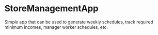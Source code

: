 # StoreManagementApp
Simple app that can be used to generate weekly schedules, track required minimum incomes, manager worker schedules, etc.
